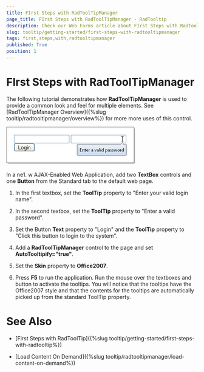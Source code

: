 ```yaml
---
title: FIrst Steps with RadToolTipManager
page_title: FIrst Steps with RadToolTipManager - RadTooltip
description: Check our Web Forms article about FIrst Steps with RadToolTipManager.
slug: tooltip/getting-started/first-steps-with-radtooltipmanager
tags: first,steps,with,radtooltipmanager
published: True
position: 1
---
```


# FIrst Steps with RadToolTipManager




The following tutorial demonstrates how **RadToolTipManager** is used to provide a common look and feel for multiple elements. See [RadToolTipManager Overview]({%slug tooltip/radtooltipmanager/overview%}) for more more uses of this control.


![](images/tooltip-gettingstarted002.png)

In a ne1. w AJAX-Enabled Web Application, add two **TextBox** controls and one **Button** from the Standard tab to the default web page.

1. In the first textbox, set the **ToolTip** property to "Enter your valid login name".
 
1. In the second textbox, set the **ToolTip** property to "Enter a valid password".
 
1. Set the Button **Text** property to "Login" and the **ToolTip** property to "Click this button to login to the system".
 
1. Add a **RadToolTipManager** control to the page and set **AutoTooltipify="true"**.
 
1. Set the **Skin** property to **Office2007**.
 
1. Press **F5** to run the application. Run the mouse over the textboxes and button to activate the tooltips. You will notice that the tooltips have the Office2007 style and that the contents for the tooltips are automatically picked up from the standard ToolTip property.

# See Also

 * [First Steps with RadToolTip]({%slug tooltip/getting-started/first-steps-with-radtooltip%})

 * [Load Content On Demand]({%slug tooltip/radtooltipmanager/load-content-on-demand%})
